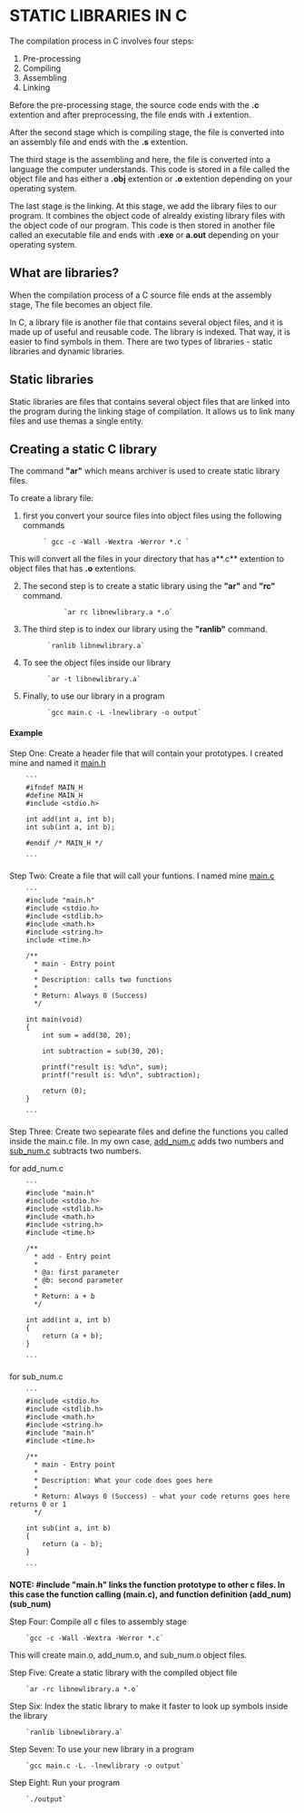 # STATIC LIBRARIES IN C

The compilation process in C involves four steps:

1. Pre-processing
2. Compiling
3. Assembling
4. Linking

Before the pre-processing stage, the source code ends with the **.c** extention and after preprocessing, the file ends with **.i** extention.

After the second stage which is compiling stage, the file is converted into an assembly file and ends with the **.s** extention.

The third stage is the assembling and here, the file is converted into a language the computer understands. This code is stored in a file called the object file and has either a **.obj** extention or **.o** extention depending on your operating system.

The last stage is the linking. At this stage, we add the library files to our program. It combines the object code of alrealdy existing library files with the object code of our program. This code is then stored in another file called an executable file and ends with **.exe** or **a.out** depending on your operating system.

## What are libraries?

When the compilation process of a C source file ends at the assembly stage, The file becomes an object file.

In C, a library file is another file that contains several object files, and it is made up of useful and reusable code. The library is indexed. That way, it is easier to find symbols in them. There are two types of libraries - static libraries and dynamic libraries.

## Static libraries

Static libraries are files that contains several object files that are linked into the program during the linking stage of compilation. It allows us to link many files and use themas a single entity.

## Creating a static C library

The command **"ar"** which means archiver is used to create static library files.

To create a library file:

1. first you convert your source files into object files using the following commands

	        ` gcc -c -Wall -Wextra -Werror *.c `

This will convert all the files in your directory that has a**.c** extention to object files that has **.o** extentions.

2. The second step is to create a static library using the **"ar"** and **"rc"** command.

                 `ar rc libnewlibrary.a *.o`

3. The third step is to index our library using the **"ranlib"** command.

	         `ranlib libnewlibrary.a`

4. To see the object files inside our library

	         `ar -t libnewlibrary.a`

5. Finally, to use our library in a program

	         `gcc main.c -L -lnewlibrary -o output`


#### Example

 Step One: Create a header file that will contain your prototypes. I created mine and named it [main.h](https://github.com/i-am-star/alx-low_level_programming/blob/master/0x09-static_libraries/sta_tic/main.h)

		```
		#ifndef MAIN_H
		#define MAIN_H
		#include <stdio.h>

		int add(int a, int b);
		int sub(int a, int b);

		#endif /* MAIN_H */

		```
 Step Two: Create a file that will call your funtions. I named mine [main.c](https://github.com/i-am-star/alx-low_level_programming/blob/master/0x09-static_libraries/sta_tic/main.c)

 		```
		#include "main.h"
		#include <stdio.h>
		#include <stdlib.h>
		#include <math.h>
		#include <string.h>
		include <time.h>

		/**
		  * main - Entry point
		  *
		  * Description: calls two functions
		  *
		  * Return: Always 0 (Success)
		  */

		int main(void)
		{	
			int sum = add(30, 20);

			int subtraction = sub(30, 20);

			printf("result is: %d\n", sum);
			printf("result is: %d\n", subtraction);

			return (0);
		}

		```

 Step Three: Create two sepearate files and define the functions you called inside the main.c file. In my own case, [add_num.c](https://github.com/i-am-star/alx-low_level_programming/blob/master/0x09-static_libraries/sta_tic/add_num.c) adds two numbers and [sub_num.c](https://github.com/i-am-star/alx-low_level_programming/blob/master/0x09-static_libraries/sta_tic/sub_num.c) subtracts two numbers.

 for add_num.c

 		
 		```
		#include "main.h"
		#include <stdio.h>
		#include <stdlib.h>
		#include <math.h>
		#include <string.h>
		#include <time.h>

		/**
		  * add - Entry point
		  *
		  * @a: first parameter
		  * @b: second parameter
		  *
		  * Return: a + b
		  */

		int add(int a, int b)
		{
			return (a + b);
		}

		```

 for sub_num.c

 		```
		#include <stdio.h>
		#include <stdlib.h>
		#include <math.h>
		#include <string.h>
		#include "main.h"
		#include <time.h>

		/**
		  * main - Entry point
		  *
		  * Description: What your code does goes here
		  *
		  * Return: Always 0 (Success) - what your code returns goes here returns 0 or 1
		  */

		int sub(int a, int b)
		{
			return (a - b);
		}

		```

**NOTE: #include "main.h" links the function prototype to other c files. In this case the function calling (main.c), and function definition (add_num) (sub_num)**

 Step Four: Compile all c files to assembly stage

 		`gcc -c -Wall -Wextra -Werror *.c`

This will create main.o, add_num.o, and sub_num.o object files.

 Step Five: Create a static library with the compiled object file

 		`ar -rc libnewlibrary.a *.o`

 Step Six: Index the static library to make it faster to look up symbols inside the library

 		`ranlib libnewlibrary.a`

 Step Seven: To use your new library in a program

 		`gcc main.c -L. -lnewlibrary -o output`

Step Eight: Run your program

 		`./output`
